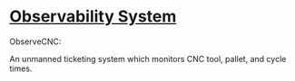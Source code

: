 # **[Observability System](https://www.ibm.com/topics/observability)**

ObserveCNC:

An unmanned ticketing system which monitors CNC tool, pallet, and cycle times.